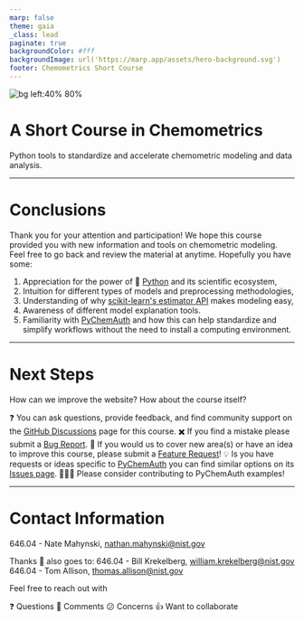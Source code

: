 ```yaml
---
marp: false
theme: gaia
_class: lead
paginate: true
backgroundColor: #fff
backgroundImage: url('https://marp.app/assets/hero-background.svg')
footer: Chemometrics Short Course
---
```


![bg left:40% 80%](https://upload.wikimedia.org/wikipedia/commons/e/ee/NIST_logo.svg)

# **A Short Course in Chemometrics**

Python tools to standardize and accelerate chemometric modeling and data analysis.

---

# Conclusions

<style scoped>section{font-size:30px;}</style>

Thank you for your attention and participation! We hope this course provided
you with new information and tools on chemometric modeling. Feel free to go
back and review the material at anytime. Hopefully you have some:

1. Appreciation for the power of :snake: [Python](https://www.python.org/) and its scientific ecosystem,
2. Intuition for different types of models and preprocessing methodologies,
3. Understanding of why [scikit-learn's estimator API](https://scikit-learn.org/stable/developers/develop.html) makes modeling easy,
4. Awareness of different model explanation tools.
5. Familiarity with [PyChemAuth](https://pychemauth.readthedocs.io/en/latest/index.html) and how this can help standardize and simplify
workflows without the need to install a computing environment.

---

# Next Steps

<style scoped>section{font-size:30px;}</style>

How can we improve the website?  How about the course itself?

❓ You can ask questions, provide feedback, and find community support on the [GitHub Discussions](https://github.com/mahynski/chemometric-carpentry/discussions) page for this course.
✖️ If you find a mistake please submit a [Bug Report](https://github.com/mahynski/chemometric-carpentry/issues/new/choose).
🔭 If you would us to cover new area(s) or have an idea to improve this course, please submit a [Feature Request](https://github.com/mahynski/chemometric-carpentry/issues/new/choose)!
💡 Is you have requests or ideas specific to [PyChemAuth](https://github.com/mahynski/pychemauth) you can find similar options on its [Issues page](https://github.com/mahynski/pychemauth/issues).
🧑‍🤝‍🧑 Please consider contributing to PyChemAuth examples!

---

# Contact Information

<style scoped>section{font-size:30px;}</style>

646.04 - Nate Mahynski, nathan.mahynski@nist.gov

Thanks :clap: also goes to:
646.04 - Bill Krekelberg, william.krekelberg@nist.gov
646.04 - Tom Allison, thomas.allison@nist.gov

Feel free to reach out with 

:question: Questions
:speech_balloon: Comments
:confused: Concerns
:thumbsup: Want to collaborate